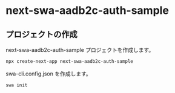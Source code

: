 # next-swa-aadb2c-auth-sample

## プロジェクトの作成

next-swa-aadb2c-auth-sample プロジェクトを作成します。

```bash
npx create-next-app next-swa-aadb2c-auth-sample 
```

swa-cli.config.json を作成します。

```bash
swa init
```
